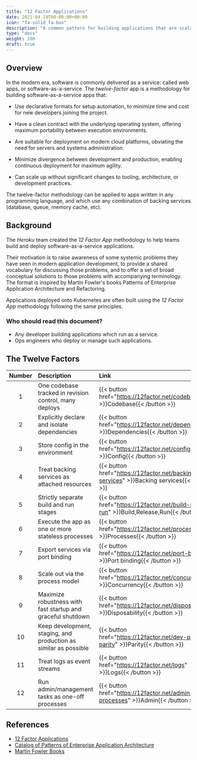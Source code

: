 ```yaml
---
title: "12 Factor Applications"
date: 2021-04-19T00:00:00+00:00
icon: "fa-solid fa-box"
description: "A common pattern for building applications that are scalable, maintainable, and secure."
type: "docs"
weight: 100
draft: true
---
```


## Overview

In the modern era, software is commonly delivered as a service: called web apps, or software-as-a-service. The _twelve-factor_ app is a methodology for building software-as-a-service apps that:

-   Use declarative formats for setup automation, to minimize time and cost for new developers joining the project.

-   Have a clean contract with the underlying operating system, offering maximum portability between execution environments.

-   Are suitable for deployment on modern cloud platforms, obviating the need for servers and systems administration.

-   Minimize divergence between development and production, enabling continuous deployment for maximum agility.

-   Can scale up without significant changes to tooling, architecture, or development practices.

The twelve-factor methodology can be applied to apps written in any programming language, and which use any combination of backing services (database, queue, memory cache, etc).

## Background

The _Heroku_ team created the _12 Factor App_ methodology to help teams build and deploy software-as-a-service applications.

Their motivation is to raise awareness of some systemic problems they have seen in modern application development, to provide a shared vocabulary for discussing those problems, and to offer a set of broad conceptual solutions to those problems with accompanying terminology. The format is inspired by Martin Fowler's books Patterns of Enterprise Application Architecture and Refactoring.

Applications deployed onto Kubernetes are often built using the _12 Factor App_ methodology following the same principles.

### Who should read this document?

-   Any developer building applications which run as a service.
-   Ops engineers who deploy or manage such applications.

## The Twelve Factors

| Number | Description                                                      | Link                                                                                         |
| :----: | :--------------------------------------------------------------- | :------------------------------------------------------------------------------------------- |
|   1    | One codebase tracked in revision control, many deploys           | {{< button href="https://12factor.net/codebase" >}}Codebase{{< /button >}}                   |
|   2    | Explicitly declare and isolate dependencies                      | {{< button href="https://12factor.net/dependencies" >}}Dependencies{{< /button >}}           |
|   3    | Store config in the environment                                  | {{< button href="https://12factor.net/config" >}}Config{{< /button >}}                       |
|   4    | Treat backing services as attached resources                     | {{< button href="https://12factor.net/backing-services" >}}Backing services{{< /button >}}   |
|   5    | Strictly separate build and run stages                           | {{< button href="https://12factor.net/build-release-run" >}}Build,Release,Run{{< /button >}} |
|   6    | Execute the app as one or more stateless processes               | {{< button href="https://12factor.net/processes" >}}Processes{{< /button >}}                 |
|   7    | Export services via port binding                                 | {{< button href="https://12factor.net/port-binding" >}}Port binding{{< /button >}}           |
|   8    | Scale out via the process model                                  | {{< button href="https://12factor.net/concurrency" >}}Concurrency{{< /button >}}             |
|   9    | Maximize robustness with fast startup and graceful shutdown      | {{< button href="https://12factor.net/disposability" >}}Disposability{{< /button >}}         |
|   10   | Keep development, staging, and production as similar as possible | {{< button href="https://12factor.net/dev-prod-parity" >}}Parity{{< /button >}}              |
|   11   | Treat logs as event streams                                      | {{< button href="https://12factor.net/logs" >}}Logs{{< /button >}}                           |
|   12   | Run admin/management tasks as one-off processes                  | {{< button href="https://12factor.net/admin-processes" >}}Admin{{< /button >}}               |

## References

-   [12 Factor Applications](https://12factor.net/)
-   [Catalog of Patterns of Enterprise Application Architecture](https://martinfowler.com/eaaCatalog/)
-   [Martin Fowler Books](https://martinfowler.com/books/)
